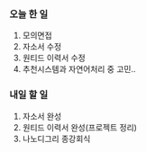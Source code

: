 ### 오늘 한 일
1. 모의면접
2. 자소서 수정
3. 원티드 이력서 수정
4. 추천시스템과 자연어처리 중 고민..

### 내일 할 일
1. 자소서 완성
2. 원티드 이력서 완성(프로젝트 정리)
3. 나노디그리 종강회식
